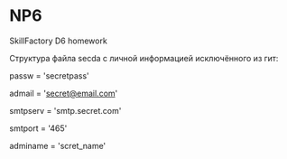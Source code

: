 # NP6
SkillFactory D6 homework

Структура файла secda с личной информацией исключённого из гит:

passw = 'secretpass'

admail = 'secret@email.com'

smtpserv = 'smtp.secret.com'

smtport = '465'

adminame = 'scret_name'

